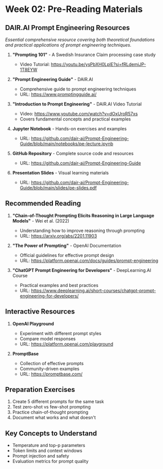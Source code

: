 # Week 02: Pre-Reading Materials

## DAIR.AI Prompt Engineering Resources
*Essential comprehensive resource covering both theoretical foundations and practical applications of prompt engineering techniques.*

1. **"Prompting 101"** - A Swedish Insurance Claim processing case study
   - Video Tutorial: https://youtu.be/ysPbXH0LpIE?si=fRLdemiJP-1T8EYW

2. **"Prompt Engineering Guide"** - DAIR.AI
   - Comprehensive guide to prompt engineering techniques
   - URL: https://www.promptingguide.ai/

2. **"Introduction to Prompt Engineering"** - DAIR.AI Video Tutorial
   - Video: https://www.youtube.com/watch?v=dOxUroR57xs
   - Covers fundamental concepts and practical examples

3. **Jupyter Notebook** - Hands-on exercises and examples
   - URL: https://github.com/dair-ai/Prompt-Engineering-Guide/blob/main/notebooks/pe-lecture.ipynb

4. **GitHub Repository** - Complete source code and resources
   - URL: https://github.com/dair-ai/Prompt-Engineering-Guide

5. **Presentation Slides** - Visual learning materials
   - URL: https://github.com/dair-ai/Prompt-Engineering-Guide/blob/main/slides/pe-slides.pdf

## Recommended Reading
1. **"Chain-of-Thought Prompting Elicits Reasoning in Large Language Models"** - Wei et al. (2022)
   - Understanding how to improve reasoning through prompting
   - URL: https://arxiv.org/abs/2201.11903

2. **"The Power of Prompting"** - OpenAI Documentation
   - Official guidelines for effective prompt design
   - URL: https://platform.openai.com/docs/guides/prompt-engineering

3. **"ChatGPT Prompt Engineering for Developers"** - DeepLearning.AI Course
   - Practical examples and best practices
   - URL: https://www.deeplearning.ai/short-courses/chatgpt-prompt-engineering-for-developers/

## Interactive Resources
1. **OpenAI Playground**
   - Experiment with different prompt styles
   - Compare model responses
   - URL: https://platform.openai.com/playground

2. **PromptBase**
   - Collection of effective prompts
   - Community-driven examples
   - URL: https://promptbase.com/

## Preparation Exercises
1. Create 5 different prompts for the same task
2. Test zero-shot vs few-shot prompting
3. Practice chain-of-thought prompting
4. Document what works and what doesn't

## Key Concepts to Understand
- Temperature and top-p parameters
- Token limits and context windows
- Prompt injection and safety
- Evaluation metrics for prompt quality 